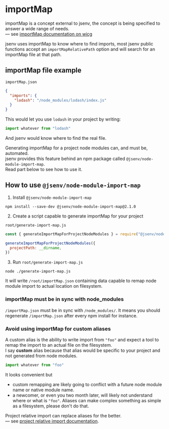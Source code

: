 # importMap

importMap is a concept external to jsenv, the concept is being specified to answer a wide range of needs.<br />
— see [importMap documentation on wicg](https://github.com/WICG/import-maps)

jsenv uses importMap to know where to find imports, most jsenv public functions accept an `importMapRelativePath` option and will search for an importMap file at that path.<br />

## importMap file example

`importMap.json`

```json
{
  "imports": {
    "lodash": "/node_modules/lodash/index.js"
  }
}
```

This would let you use `lodash` in your project by writing:

```js
import whatever from "lodash"
```

And jsenv would know where to find the real file.<br />

Generating importMap for a project node modules can, and must be, automated.<br />
jsenv provides this feature behind an npm package called `@jsenv/node-module-import-map`.<br />
Read part below to see how to use it.

## How to use `@jsenv/node-module-import-map`

1. Install `@jsenv/node-module-import-map`

```shell
npm install --save-dev @jsenv/node-module-import-map@2.1.0
```

2. Create a script capable to generate importMap for your project

`root/generate-import-map.js`

```js
const { generateImportMapForProjectNodeModules } = require("@jsenv/node-module-import-map")

generateImportMapForProjectNodeModules({
  projectPath: __dirname,
})
```

3. Run `root/generate-import-map.js`

```shell
node ./generate-import-map.js
```

It will write `/root/importMap.json` containing data capable to remap node module import to actual location on filesystem.

### importMap must be in sync with node_modules

`/importMap.json` must be in sync with `/node_modules/`. It means you should regenerate `/importMap.json` after every npm install for instance. <br />

### Avoid using importMap for custom aliases

A custom alias is the ability to write import from `"foo"` and expect a tool to remap the import to an actual file on the filesystem.<br />
I say **custom** alias because that alias would be specific to your project and not generated from node modules.

```js
import whatever from "foo"
```

It looks convenient but<br />

- custom remapping are likely going to conflict with a future node module name or native module name.<br />
- a newcomer, or even you two month later, will likely not understand where or what is `"foo"`. Aliases can make complex something as simple as a filesystem, please don't do that.

Project relative import can replace aliases for the better.<br />
— see [project relative import documentation](../project-relative-import/project-relative-import.md).
